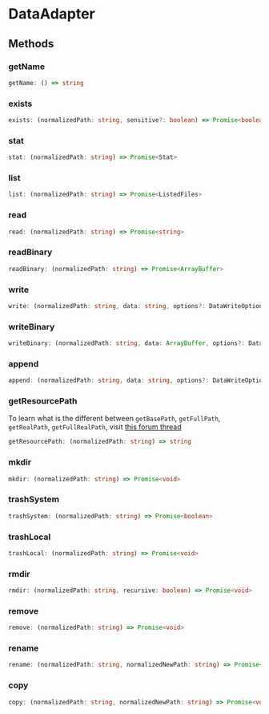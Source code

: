 # DataAdapter
## Methods

### getName

```ts
getName: () => string
```

### exists

```ts
exists: (normalizedPath: string, sensitive?: boolean) => Promise<boolean>
```

### stat

```ts
stat: (normalizedPath: string) => Promise<Stat>
```

### list

```ts
list: (normalizedPath: string) => Promise<ListedFiles>
```

### read

```ts
read: (normalizedPath: string) => Promise<string>
```

### readBinary

```ts
readBinary: (normalizedPath: string) => Promise<ArrayBuffer>
```

### write

```ts
write: (normalizedPath: string, data: string, options?: DataWriteOptions) => Promise<void>
```

### writeBinary

```ts
writeBinary: (normalizedPath: string, data: ArrayBuffer, options?: DataWriteOptions) => Promise<void>
```

### append

```ts
append: (normalizedPath: string, data: string, options?: DataWriteOptions) => Promise<void>
```

### getResourcePath
To learn what is the different between `getBasePath`, `getFullPath`, `getRealPath`, `getFullRealPath`, visit [this forum thread](https://forum.obsidian.md/t/what-are-the-differences-between-these-adapter-methods-getbasepath-getfullpath-getrealpath-getfullrealpath/32622?u=ooker) 

```ts
getResourcePath: (normalizedPath: string) => string
```

### mkdir

```ts
mkdir: (normalizedPath: string) => Promise<void>
```

### trashSystem

```ts
trashSystem: (normalizedPath: string) => Promise<boolean>
```

### trashLocal

```ts
trashLocal: (normalizedPath: string) => Promise<void>
```

### rmdir

```ts
rmdir: (normalizedPath: string, recursive: boolean) => Promise<void>
```

### remove

```ts
remove: (normalizedPath: string) => Promise<void>
```

### rename

```ts
rename: (normalizedPath: string, normalizedNewPath: string) => Promise<void>
```

### copy

```ts
copy: (normalizedPath: string, normalizedNewPath: string) => Promise<void>
```

